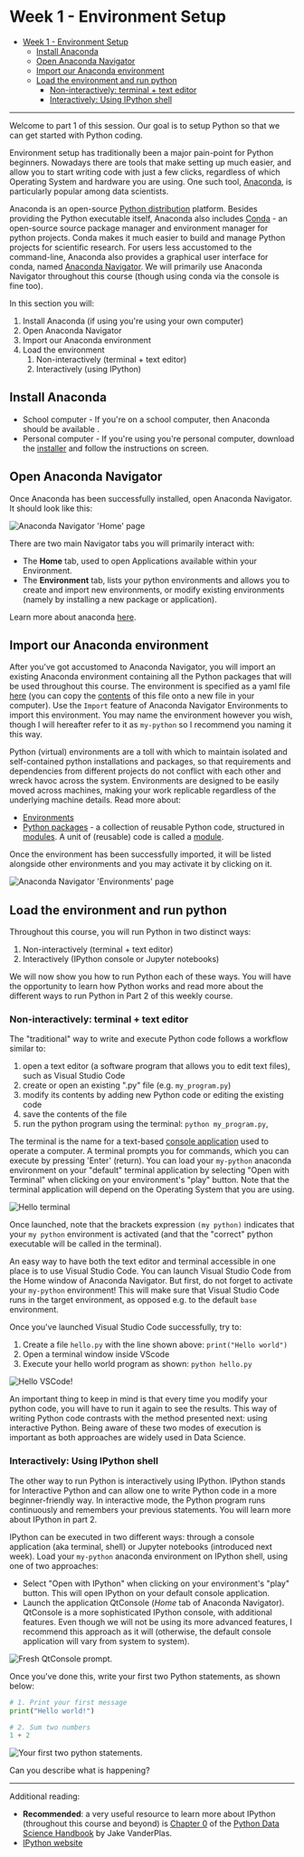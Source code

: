 # Week 1 - Environment Setup

- [Week 1 - Environment Setup](#week-1---environment-setup)
  - [Install Anaconda](#install-anaconda)
  - [Open Anaconda Navigator](#open-anaconda-navigator)
  - [Import our Anaconda environment](#import-our-anaconda-environment)
  - [Load the environment and run python](#load-the-environment-and-run-python)
    - [Non-interactively: terminal + text editor](#non-interactively-terminal--text-editor)
    - [Interactively: Using IPython shell](#interactively-using-ipython-shell)
---

Welcome to part 1 of this session. Our goal is to setup Python so that we can get started with
Python coding.

Environment setup has traditionally been a major pain-point for Python beginners. Nowadays there are
tools that make setting up much easier, and allow you to start writing code with just a few clicks,
regardless of which Operating System and hardware you are using. One such tool,
[Anaconda](https://www.anaconda.com/), is particularly popular among data scientists.

Anaconda is an open-source [Python distribution]((https://wiki.python.org/moin/PythonDistributions))
platform. Besides providing the Python executable itself, Anaconda also includes
[Conda](https://conda.io/en/latest/) - an open-source source package manager and environment manager
for python projects. Conda makes it much easier to build and manage Python projects for scientific
research. For users less accustomed to the command-line, Anaconda also provides a graphical user
interface for conda, named [Anaconda
Navigator](https://docs.anaconda.com/navigator/getting-started/). We will primarily use Anaconda
Navigator throughout this course (though using conda via the console is fine too).

In this section you will:

1. Install Anaconda (if using you're using your own computer)
2. Open Anaconda Navigator
3. Import our Anaconda environment
4. Load the environment
    1. Non-interactively (terminal + text editor)
    2. Interactively (using IPython)

## Install Anaconda

- School computer - If you're on a school computer, then Anaconda should be available .
- Personal computer - If you're using you're personal computer, download the
  [installer](https://www.anaconda.com/products/distribution) and follow the instructions on screen.

## Open Anaconda Navigator

Once Anaconda has been successfully installed, open Anaconda Navigator. It should look like this:

![Anaconda Navigator 'Home' page](images/anaconda-01.png)

There are two main Navigator tabs you will primarily interact with:

- The **Home** tab, used to open Applications available within your Environment.
- The **Environment** tab, lists your python environments and allows you to create and import new
  environments, or modify existing environments (namely by installing a new package or application).

Learn more about anaconda [here](https://docs.anaconda.com/anaconda/user-guide/getting-started/).

## Import our Anaconda environment

After you've got accustomed to Anaconda Navigator, you will import an existing Anaconda environment
containing all the Python packages that will be used throughout this course. The environment is
specified as a yaml file
[here](https://github.com/NewcastleComputingScience/mini-python-course/blob/main/my_python.yml)
(you can copy the
[contents](https://raw.githubusercontent.com/NewcastleComputingScience/mini-python-course/main/my_python.yml)
of this file onto a new file in your computer). Use the `Import` feature of Anaconda Navigator
Environments to import this environment. You may name the environment however you wish, though I
will hereafter refer to it as `my-python` so I recommend you naming it this way.

Python (virtual) environments are a toll with which to maintain isolated and self-contained python
installations and packages, so that requirements and dependencies from different projects do not
conflict with each other and wreck havoc across the system. Environments are designed to be easily
moved across machines, making your work replicable regardless of the underlying machine details.
Read more about:

- [Environments](https://www.anaconda.com/blog/moving-conda-environments)
- [Python packages](https://www.udacity.com/blog/2021/01/what-is-a-python-package.html) - a
  collection of reusable Python code, structured in
  [modules](https://packaging.python.org/en/latest/glossary/#term-Import-Package). A unit of
  (reusable) code is called a [module](https://docs.python.org/3/tutorial/modules.html).

Once the environment has been successfully imported, it will be listed alongside other environments
and you may activate it by clicking on it.

![Anaconda Navigator 'Environments' page](images/anaconda-01.png)

## Load the environment and run python

Throughout this course, you will run Python in two distinct ways:

1. Non-interactively (terminal + text editor)
2. Interactively (IPython console or Jupyter notebooks)

We will now show you how to run Python each of these ways. You will have the opportunity to learn
how Python works and read more about the different ways to run Python in Part 2 of this weekly
course.

### Non-interactively: terminal + text editor

The "traditional" way to write and execute Python code follows a workflow similar to:

1. open a text editor (a software program that allows you to edit text files), such as Visual Studio
   Code
2. create or open an existing ".py" file (e.g. `my_program.py`)
3. modify its contents by adding new Python code or editing the existing code
4. save the contents of the file
5. run the python program using the terminal: `python my_program.py`,

The terminal is the name for a text-based [console
application](https://en.wikipedia.org/wiki/Computer_terminal#Text_terminals) used to operate a
computer. A terminal prompts you for commands, which you can execute by pressing 'Enter' (return).
You can load your `my-python` anaconda environment on your "default" terminal application by
selecting "Open with Terminal" when clicking on your environment's "play" button. Note that the
terminal application will depend on the Operating System that you are using.

![Hello terminal](images/terminal.png)

Once launched, note that the brackets expression `(my python)` indicates that your `my python`
environment is activated (and that the "correct" python executable will be called in the terminal).

An easy way to have both the text editor and terminal accessible in one place is to use Visual
Studio Code. You can launch Visual Studio Code from the Home window of Anaconda Navigator. But
first, do not forget to activate your `my-python` environment! This will make sure that Visual
Studio Code runs in the target environment, as opposed e.g. to the default `base` environment.

Once you've launched Visual Studio Code successfully, try to:

1. Create a file `hello.py` with the line shown above: `print("Hello world")`
2. Open a terminal window inside VScode
3. Execute your hello world program as shown: `python hello.py`

![Hello VSCode!](images/vsc.png)

An important thing to keep in mind is that every time you modify your python code, you will have to
run it again to see the results. This way of writing Python code contrasts with the method presented
next: using interactive Python. Being aware of these two modes of execution is important as both
approaches are widely used in Data Science.

### Interactively: Using IPython shell

The other way to run Python is interactively using IPython. IPython stands for Interactive Python
and can allow one to write Python code in a more beginner-friendly way. In interactive mode, the
Python program runs continuously and remembers your previous statements. You will learn more about
IPython in part 2.

IPython can be executed in two different ways: through a console application (aka terminal, shell)
or Jupyter notebooks (introduced next week). Load your `my-python`  anaconda environment on
IPython shell, using one of two approaches:

- Select "Open with IPython" when clicking on your environment's "play" button. This will open
  IPython on your default console application.
- Launch the application QtConsole (*Home* tab of Anaconda Navigator). QtConsole is a more
  sophisticated IPython console, with additional features. Even though we will not be using its more
  advanced features, I recommend this approach as it will (otherwise, the default console
  application will vary from system to system).

![Fresh QtConsole prompt.](images/qtconsole-01.png)

Once you've done this, write your first two Python statements, as shown below:

```python
# 1. Print your first message
print("Hello world!")

# 2. Sum two numbers
1 + 2
```

![Your first two python statements.](images/qtconsole-02.png)

Can you describe what is happening?

---

Additional reading:

- **Recommended**: a very useful resource to learn more about IPython (throughout this course and
beyond) is [Chapter
0](https://jakevdp.github.io/PythonDataScienceHandbook/01.00-ipython-beyond-normal-python.html) of
the [Python Data Science Handbook](https://jakevdp.github.io/PythonDataScienceHandbook/index.html)
by Jake VanderPlas.
- [IPython website](https://ipython.org/)